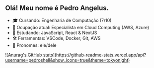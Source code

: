 ## Olá! Meu nome é Pedro Angelus.

- 🎓 Cursando: Engenharia de Computação (7/10)
- 💼 Ocupação atual: Especialista em Cloud Computing (AWS, Azure)
- 🌱 Estudando: JavaScript, React & NextJS
- 🛠️ Ferramentas: VSCode, Docker, Git, AWS
- 👤 Pronomes: ele/dele

<div>
  <a href="https://github.com/pedroshell">
  ![Anurag's GitHub stats](https://github-readme-stats.vercel.app/api?username=pedroshell&show_icons=true&theme=tokyonight)
  
</div>
